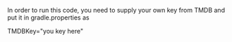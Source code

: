 In order to run this code, you need to supply your own key from TMDB and put it in gradle.properties as

TMDBKey="you key here"

